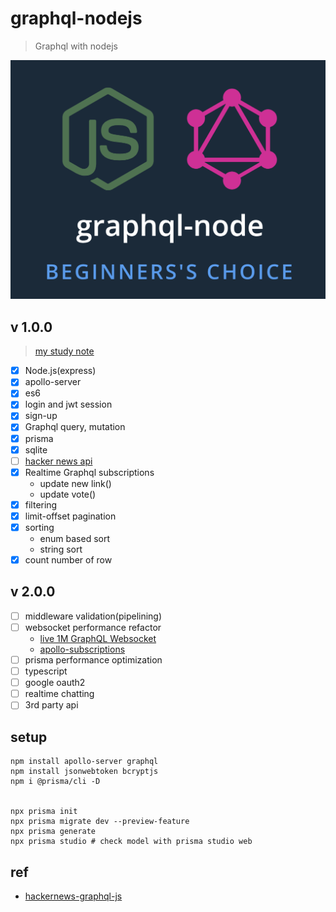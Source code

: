 # graphql-nodejs
> Graphql with nodejs

![](./logo.png)

## v 1.0.0
> [my study note](./graphql-nodejs.pdf)
- [x] Node.js(express)
- [x] apollo-server
- [x] es6
- [x] login and jwt session
- [x] sign-up
- [x] Graphql query, mutation
- [x] prisma
- [x] sqlite
- [ ] [hacker news api](https://news.ycombinator.com/best)
- [x] Realtime Graphql subscriptions
  - update new link()
  - update vote()
- [x] filtering
- [x] limit-offset pagination
- [x] sorting
  - enum based sort
  - string sort
- [x] count number of row

## v 2.0.0
- [ ] middleware validation(pipelining)
- [ ] websocket performance refactor
  - [live 1M GraphQL Websocket](https://itnext.io/how-we-manage-live-1m-graphql-websocket-subscriptions-11e1880758b0)
  - [apollo-subscriptions](https://www.apollographql.com/docs/react/data/subscriptions/)
- [ ] prisma performance optimization
- [ ] typescript
- [ ] google oauth2
- [ ] realtime chatting
- [ ] 3rd party api

## setup
```
npm install apollo-server graphql
npm install jsonwebtoken bcryptjs
npm i @prisma/cli -D


npx prisma init
npx prisma migrate dev --preview-feature
npx prisma generate
npx prisma studio # check model with prisma studio web
```


## ref

- [hackernews-graphql-js](https://github.com/howtographql/graphql-js)


